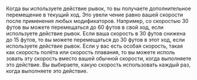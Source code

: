 Когда вы используете действие рывок, то вы получаете дополнительное перемещение в текущий ход. Это увели чение равно вашей скорости после применения любых модификаторов. Например, со скоростью 30 футов вы можете перемещаться до 60 футов в свой ход, если используете действие рывок. Если ваша скорость в 30 футов снижена до 15 футов, то вы можете перемещаться до 30 футов в этот ход, если используете действие рывок. 
Если у вас есть особая скорость, такая как скорость полёта или скорость плавания, то вы можете исполь зовать эту скорость вместо вашей обычной скорости, когда выполняете это действие. Вы выбираете, какую скорость использовать каждый раз, когда выполняете это действие.